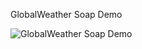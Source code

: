 GlobalWeather Soap Demo

![GlobalWeather Soap Demo](https://github.com/MARTIN-HERO/globalWeatherSoap/weatherSoap.png)
